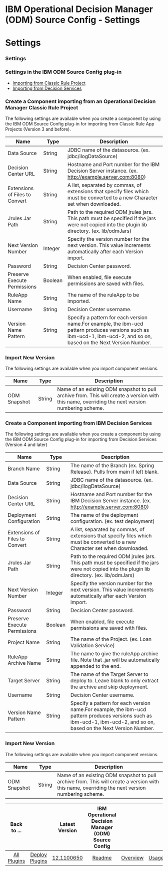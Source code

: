 
IBM Operational Decision Manager (ODM) Source Config - Settings
===============================================================

# Settings


### Settings




### Settings in the IBM ODM Source Config plug-in


* [Importing from Classic Rule Project](#import_classic_ruleapp)
* [Importing from Decision Services](#import_decision_service)

### Create a Component importing from an Operational Decision Manager Classic Rule Project

The following settings are available when you create a component by using the IBM ODM Source Config plug-in for importing from Classic Rule App Projects (Version 3 and before).


| Name | Type | Description |
| --- | --- | --- |
| Data Source | String | JDBC name of the datasource. (ex. jdbc/ilogDataSource) |
| Decision Center URL | String | Hostname and Port number for the IBM Decision Server instance. (ex. http://example.server.com:8080) |
| Extensions of Files to Convert | String | A list, separated by commas, of extensions that specify files which must be converted to a new Character set when downloaded. |
| Jrules Jar Path | String | Path to the required ODM jrules jars. This path must be specified if the jars were not copied into the plugin lib directory. (ex. lib/odmJars) |
| Next Version Number | Integer | Specify the version number for the next version. This value increments automatically after each Version import. |
| Password | String | Decision Center password. |
| Preserve Execute Permissions | Boolean | When enabled, file execute permissions are saved with files. |
| RuleApp Name | String | The name of the ruleApp to be imported. |
| Username | String | Decision Center username. |
| Version Name Pattern | String | Specify a pattern for each version name.For example, the ibm-ucd pattern produces versions such as ibm-ucd-1, ibm-ucd-2, and so on, based on the Next Version Number. |

### Import New Version

The following settings are available when you import component versions.


| Name | Type | Description |
| --- | --- | --- |
| ODM Snapshot | String | Name of an existing ODM snapshot to pull archive from. This will create a version with this name, overriding the next version numbering scheme. |

### Create a Component importing from IBM Decision Services

The following settings are available when you create a component by using the IBM ODM Source Config plug-in for importing from Decision Services (Version 4 and later)


| Name | Type | Description |
| --- | --- | --- |
| Branch Name | String | The name of the Branch (ex. Spring Release). Pulls from main if left blank. |
| Data Source | String | JDBC name of the datasource. (ex. jdbc/ilogDataSource) |
| Decision Center URL | String | Hostname and Port number for the IBM Decision Server instance. (ex. http://example.server.com:8080) |
| Deployment Configuration | String | The name of the deployment configuration. (ex. test deployment) |
| Extensions of Files to Convert | String | A list, separated by commas, of extensions that specify files which must be converted to a new Character set when downloaded. |
| Jrules Jar Path | String | Path to the required ODM jrules jars. This path must be specified if the jars were not copied into the plugin lib directory. (ex. lib/odmJars) |
| Next Version Number | Integer | Specify the version number for the next version. This value increments automatically after each Version import. |
| Password | String | Decision Center password. |
| Preserve Execute Permissions | Boolean | When enabled, file execute permissions are saved with files. |
| Project Name | String | The name of the Project. (ex. Loan Validation Service) |
| RuleApp Archive Name | String | The name to give the ruleApp archive file. Note that .jar will be automatically appended to the end. |
| Target Server | String | The name of the Target Server to deploy to. Leave blank to only extract the archive and skip deployment. |
| Username | String | Decision Center username. |
| Version Name Pattern | String | Specify a pattern for each version name.For example, the ibm-ucd pattern produces versions such as ibm-ucd-1, ibm-ucd-2, and so on, based on the Next Version Number. |

### Import New Version

The following settings are available when you import component versions.


| Name | Type | Description |
| --- | --- | --- |
| ODM Snapshot | String | Name of an existing ODM snapshot to pull archive from. This will create a version with this name, overriding the next version numbering scheme. |



|Back to ...||Latest Version|IBM Operational Decision Manager (ODM) Source Config ||||
| :---: | :---: | :---: | :---: | :---: | :---: | :---: |
|[All Plugins](../../index.md)|[Deploy Plugins](../README.md)|[12.1100650](https://raw.githubusercontent.com/UrbanCode/IBM-UCD-PLUGINS/main/files/ibm-odm-source-config/ibm-odm-source-config-12.1100650.zip)|[Readme](README.md)|[Overview](overview.md)|[Usage](usage.md)|[Downloads](downloads.md)|
